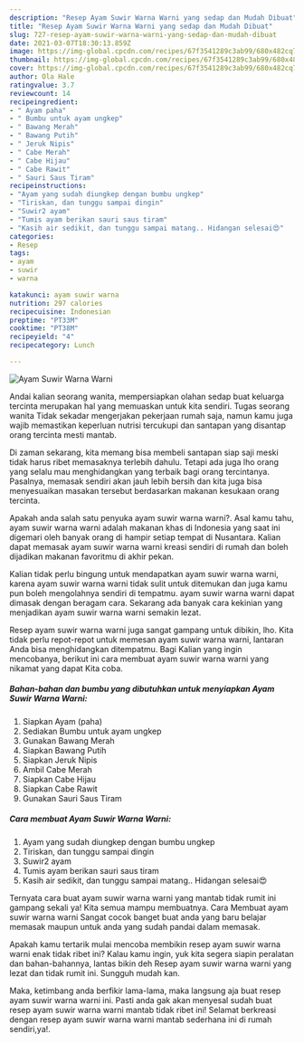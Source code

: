 ```yaml
---
description: "Resep Ayam Suwir Warna Warni yang sedap dan Mudah Dibuat"
title: "Resep Ayam Suwir Warna Warni yang sedap dan Mudah Dibuat"
slug: 727-resep-ayam-suwir-warna-warni-yang-sedap-dan-mudah-dibuat
date: 2021-03-07T18:30:13.859Z
image: https://img-global.cpcdn.com/recipes/67f3541289c3ab99/680x482cq70/ayam-suwir-warna-warni-foto-resep-utama.jpg
thumbnail: https://img-global.cpcdn.com/recipes/67f3541289c3ab99/680x482cq70/ayam-suwir-warna-warni-foto-resep-utama.jpg
cover: https://img-global.cpcdn.com/recipes/67f3541289c3ab99/680x482cq70/ayam-suwir-warna-warni-foto-resep-utama.jpg
author: Ola Hale
ratingvalue: 3.7
reviewcount: 14
recipeingredient:
- " Ayam paha"
- " Bumbu untuk ayam ungkep"
- " Bawang Merah"
- " Bawang Putih"
- " Jeruk Nipis"
- " Cabe Merah"
- " Cabe Hijau"
- " Cabe Rawit"
- " Sauri Saus Tiram"
recipeinstructions:
- "Ayam yang sudah diungkep dengan bumbu ungkep"
- "Tiriskan, dan tunggu sampai dingin"
- "Suwir2 ayam"
- "Tumis ayam berikan sauri saus tiram"
- "Kasih air sedikit, dan tunggu sampai matang.. Hidangan selesai😍"
categories:
- Resep
tags:
- ayam
- suwir
- warna

katakunci: ayam suwir warna 
nutrition: 297 calories
recipecuisine: Indonesian
preptime: "PT33M"
cooktime: "PT38M"
recipeyield: "4"
recipecategory: Lunch

---
```



![Ayam Suwir Warna Warni](https://img-global.cpcdn.com/recipes/67f3541289c3ab99/680x482cq70/ayam-suwir-warna-warni-foto-resep-utama.jpg)

Andai kalian seorang wanita, mempersiapkan olahan sedap buat keluarga tercinta merupakan hal yang memuaskan untuk kita sendiri. Tugas seorang  wanita Tidak sekadar mengerjakan pekerjaan rumah saja, namun kamu juga wajib memastikan keperluan nutrisi tercukupi dan santapan yang disantap orang tercinta mesti mantab.

Di zaman  sekarang, kita memang bisa membeli santapan siap saji meski tidak harus ribet memasaknya terlebih dahulu. Tetapi ada juga lho orang yang selalu mau menghidangkan yang terbaik bagi orang tercintanya. Pasalnya, memasak sendiri akan jauh lebih bersih dan kita juga bisa menyesuaikan masakan tersebut berdasarkan makanan kesukaan orang tercinta. 



Apakah anda salah satu penyuka ayam suwir warna warni?. Asal kamu tahu, ayam suwir warna warni adalah makanan khas di Indonesia yang saat ini digemari oleh banyak orang di hampir setiap tempat di Nusantara. Kalian dapat memasak ayam suwir warna warni kreasi sendiri di rumah dan boleh dijadikan makanan favoritmu di akhir pekan.

Kalian tidak perlu bingung untuk mendapatkan ayam suwir warna warni, karena ayam suwir warna warni tidak sulit untuk ditemukan dan juga kamu pun boleh mengolahnya sendiri di tempatmu. ayam suwir warna warni dapat dimasak dengan beragam cara. Sekarang ada banyak cara kekinian yang menjadikan ayam suwir warna warni semakin lezat.

Resep ayam suwir warna warni juga sangat gampang untuk dibikin, lho. Kita tidak perlu repot-repot untuk memesan ayam suwir warna warni, lantaran Anda bisa menghidangkan ditempatmu. Bagi Kalian yang ingin mencobanya, berikut ini cara membuat ayam suwir warna warni yang nikamat yang dapat Kita coba.

<!--inarticleads1-->

##### Bahan-bahan dan bumbu yang dibutuhkan untuk menyiapkan Ayam Suwir Warna Warni:

1. Siapkan  Ayam (paha)
1. Sediakan  Bumbu untuk ayam ungkep
1. Gunakan  Bawang Merah
1. Siapkan  Bawang Putih
1. Siapkan  Jeruk Nipis
1. Ambil  Cabe Merah
1. Siapkan  Cabe Hijau
1. Siapkan  Cabe Rawit
1. Gunakan  Sauri Saus Tiram




<!--inarticleads2-->

##### Cara membuat Ayam Suwir Warna Warni:

1. Ayam yang sudah diungkep dengan bumbu ungkep
1. Tiriskan, dan tunggu sampai dingin
1. Suwir2 ayam
1. Tumis ayam berikan sauri saus tiram
1. Kasih air sedikit, dan tunggu sampai matang.. Hidangan selesai😍




Ternyata cara buat ayam suwir warna warni yang mantab tidak rumit ini gampang sekali ya! Kita semua mampu membuatnya. Cara Membuat ayam suwir warna warni Sangat cocok banget buat anda yang baru belajar memasak maupun untuk anda yang sudah pandai dalam memasak.

Apakah kamu tertarik mulai mencoba membikin resep ayam suwir warna warni enak tidak ribet ini? Kalau kamu ingin, yuk kita segera siapin peralatan dan bahan-bahannya, lantas bikin deh Resep ayam suwir warna warni yang lezat dan tidak rumit ini. Sungguh mudah kan. 

Maka, ketimbang anda berfikir lama-lama, maka langsung aja buat resep ayam suwir warna warni ini. Pasti anda gak akan menyesal sudah buat resep ayam suwir warna warni mantab tidak ribet ini! Selamat berkreasi dengan resep ayam suwir warna warni mantab sederhana ini di rumah sendiri,ya!.

